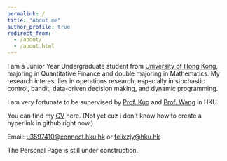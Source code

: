 ```yaml
---
permalink: /
title: "About me"
author_profile: true
redirect_from: 
  - /about/
  - /about.html
---
```


I am a Junior Year Undergraduate student from [University of Hong Kong](https://www.hku.hk/), majoring in Quantitative Finance and double majoring in Mathematics. My research interest lies in operations research, especially in stochastic control, bandit, data-driven decision making, and dynamic programming.

I am very fortunate to be supervised by [Prof. Kuo](https://sites.google.com/site/yonghongkuo/) and [Prof. Wang](http://zhengliwang.net/) in HKU.

You can find my [CV](/assets/Zhang_Jingyan_CV.pdf) here. (Not yet cuz i don't know how to create a hyperlink in github right now.)

Email: [u3597410@connect.hku.hk](mailto:u3597410@connect.hku.hk) or [felixzjy@hku.hk](mailto:felixzjy@hku.hk)

The Personal Page is still under construction.

<script type='text/javascript' id='mapmyvisitors' src='https://mapmyvisitors.com/map.js?cl=ffffff&w=390&t=t&d=PJGHYl0CjG8zHjiAFTQLa532eEU8r_LnrpEwdBUvHA8'></script>
